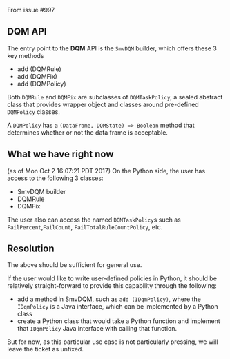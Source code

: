 From issue #997

## DQM API
The entry point to the **DQM** API is the `SmvDQM` builder, which offers these 3 key methods
* add (DQMRule)
* add (DQMFix)
* add (DQMPolicy)

Both `DQMRule` and `DQMFix` are subclasses of `DQMTaskPolicy`, a sealed abstract class that provides wrapper object and classes around pre-defined `DQMPolicy` classes.

A `DQMPolicy` has a `(DataFrame, DQMState) => Boolean` method that determines whether or not the data frame is acceptable.

## What we have right now
(as of Mon Oct  2 16:07:21 PDT 2017)
On the Python side, the user has access to the following 3 classes:
* SmvDQM builder
* DQMRule
* DQMFix

The user also can access the named `DQMTaskPolicy`s such as `FailPercent`,`FailCount`, `FailTotalRuleCountPolicy`, etc.

## Resolution
The above should be sufficient for general use.

If the user would like to write user-defined policies in Python, it should be relatively straight-forward to provide this capability through the following:
* add a method in SmvDQM, such as `add (IDqmPolicy)`, where the `IDqmPolicy` is a Java interface, which can be implemented by a Python class
* create a Python class that would take a Python function and implement that `IDqmPolicy` Java interface with calling that function.

But for now, as this particular use case is not particularly pressing, we will leave the ticket as unfixed.

